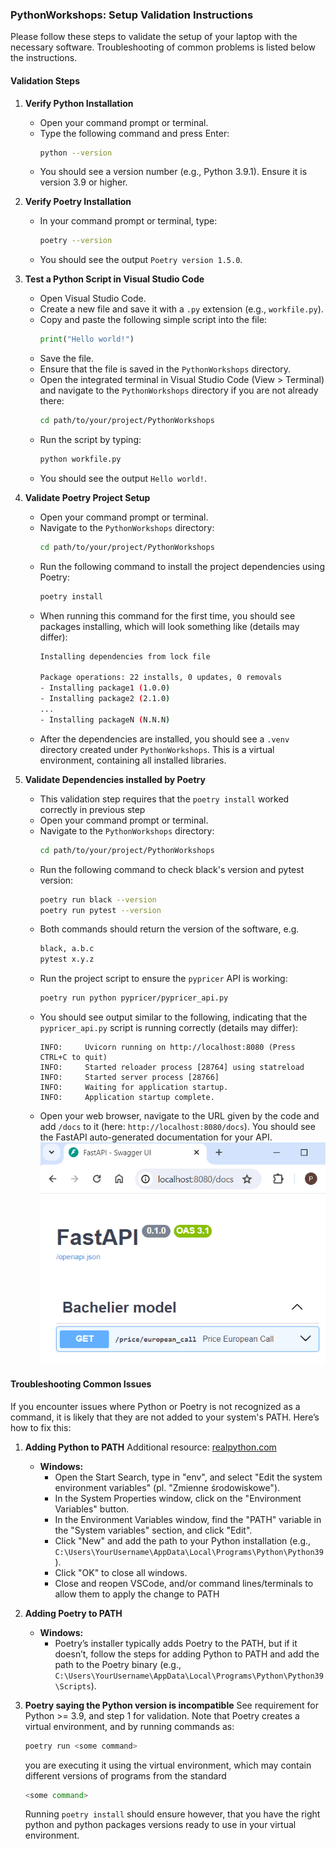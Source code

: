 ### PythonWorkshops: Setup Validation Instructions

Please follow these steps to validate the setup of your laptop with the necessary software.
Troubleshooting of common problems is listed below the instructions.
#### Validation Steps

1. **Verify Python Installation**
   - Open your command prompt or terminal.
   - Type the following command and press Enter:
     ```sh
     python --version
     ```
   - You should see a version number (e.g., Python 3.9.1). Ensure it is version 3.9 or higher.

2. **Verify Poetry Installation**
   - In your command prompt or terminal, type:
     ```sh
     poetry --version
     ```
   - You should see the output `Poetry version 1.5.0`.

3. **Test a Python Script in Visual Studio Code**
   - Open Visual Studio Code.
   - Create a new file and save it with a `.py` extension (e.g., `workfile.py`).
   - Copy and paste the following simple script into the file:
     ```python
     print("Hello world!")
     ```
   - Save the file.
   - Ensure that the file is saved in the `PythonWorkshops` directory.
   - Open the integrated terminal in Visual Studio Code (View > Terminal) and navigate to the `PythonWorkshops` directory if you are not already there:
     ```sh
     cd path/to/your/project/PythonWorkshops
     ```
   - Run the script by typing:
     ```sh
     python workfile.py
     ```
   - You should see the output `Hello world!`.

4. **Validate Poetry Project Setup**
   - Open your command prompt or terminal.
   - Navigate to the `PythonWorkshops` directory:
     ```sh
     cd path/to/your/project/PythonWorkshops
     ```
   - Run the following command to install the project dependencies using Poetry:
     ```sh
     poetry install
     ```
   - When running this command for the first time, you should see packages installing, which will look something like (details may differ):
        ```sh
       Installing dependencies from lock file
       
       Package operations: 22 installs, 0 updates, 0 removals
        - Installing package1 (1.0.0)
        - Installing package2 (2.1.0)
        ...
        - Installing packageN (N.N.N)
        ```
   - After the dependencies are installed, you should see a `.venv` directory created under `PythonWorkshops`. This is a virtual environment, containing all installed libraries. 

4. **Validate Dependencies installed by Poetry**
   - This validation step requires that the `poetry install` worked correctly in previous step 
   - Open your command prompt or terminal.
   - Navigate to the `PythonWorkshops` directory:
     ```sh
     cd path/to/your/project/PythonWorkshops
     ```
   - Run the following command to check black's version and pytest version:
     ```sh
     poetry run black --version
     poetry run pytest --version
     ```
   - Both commands should return the version of the software, e.g.
     ```sh
     black, a.b.c
     pytest x.y.z
     ```
   - Run the project script to ensure the `pypricer` API is working:
     ```sh
     poetry run python pypricer/pypricer_api.py
     ```
   - You should see output similar to the following, indicating that the `pypricer_api.py` script is running correctly (details may differ):
     ```
     INFO:     Uvicorn running on http://localhost:8080 (Press CTRL+C to quit)
     INFO:     Started reloader process [28764] using statreload
     INFO:     Started server process [28766]
     INFO:     Waiting for application startup.
     INFO:     Application startup complete.
     ```
   - Open your web browser, navigate to the URL given by the code and add `/docs` to it (here: `http://localhost:8080/docs`). You should see the FastAPI auto-generated documentation for your API.
   ![Expected view: ](fastapi_img.PNG)

#### Troubleshooting Common Issues

If you encounter issues where Python or Poetry is not recognized as a command, it is likely that they are not added to your system's PATH. Here’s how to fix this:

1. **Adding Python to PATH**
   Additional resource: [realpython.com](https://realpython.com/add-python-to-path/)
   - **Windows:**
     - Open the Start Search, type in "env", and select "Edit the system environment variables" (pl. "Zmienne środowiskowe").
     - In the System Properties window, click on the "Environment Variables" button.
     - In the Environment Variables window, find the "PATH" variable in the "System variables" section, and click "Edit".
     - Click "New" and add the path to your Python installation (e.g., `C:\Users\YourUsername\AppData\Local\Programs\Python\Python39`).
     - Click "OK" to close all windows.
     - Close and reopen VSCode, and/or command lines/terminals to allow them to apply the change to PATH

2. **Adding Poetry to PATH**
   - **Windows:**
     - Poetry’s installer typically adds Poetry to the PATH, but if it doesn’t, follow the steps for adding Python to PATH and add the path to the Poetry binary (e.g., `C:\Users\YourUsername\AppData\Local\Programs\Python\Python39\Scripts`).

3. **Poetry saying the Python version is incompatible**
   See requirement for Python >= 3.9, and step 1 for validation. Note that Poetry creates a virtual environment, and by running commands as:
   ```bash
   poetry run <some command>
   ```
   you are executing it using the virtual environment, which may contain different versions of programs from the standard
   ```bash
   <some command>
   ```
   Running `poetry install` should ensure however, that you have the right python and python packages versions ready to use in your virtual environment.
